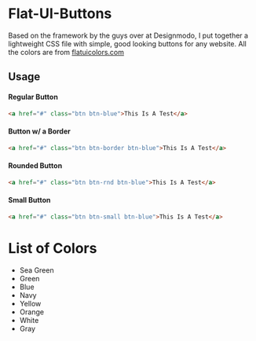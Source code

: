 Flat-UI-Buttons
===============

Based on the framework by the guys over at Designmodo, I put together a lightweight CSS file with simple, good looking buttons for any website. All the colors are from [flatuicolors.com](https://www.flatuicolors.com)

## Usage

#### Regular Button
```html
<a href="#" class="btn btn-blue">This Is A Test</a>
```

#### Button w/ a Border
```html
<a href="#" class="btn btn-border btn-blue">This Is A Test</a>
```

#### Rounded Button
```html
<a href="#" class="btn btn-rnd btn-blue">This Is A Test</a>
```

#### Small Button
```html
<a href="#" class="btn btn-small btn-blue">This Is A Test</a>
```

# List of Colors

+ Sea Green
+ Green
+ Blue
+ Navy
+ Yellow
+ Orange
+ White
+ Gray

